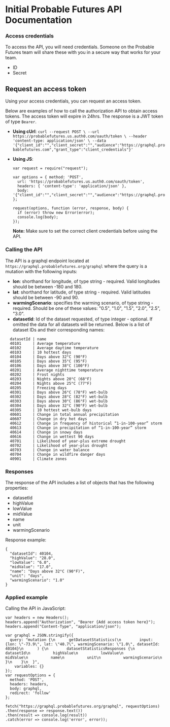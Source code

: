 # Initial Probable Futures API Documentation

### Access credentials
To access the API, you will need credentials. Someone on the Probable Futures team will share these with you in a secure way that works for your team.

- ID
- Secret

## Request an access token
Using your access credentials, you can request an access token.

Below are examples of how to call the authorization API to obtain access tokens. The access token will expire in 24hrs. The response is a JWT token of type `Bearer`.

- **Using cUrl**: `curl --request POST \ --url https://probablefutures.us.auth0.com/oauth/token \ --header 'content-type: application/json' \ --data '{"client_id":"","client_secret":"","audience":"https://graphql.probablefutures.com","grant_type":"client_credentials"}'`
- **Using JS**:

  ```
  var request = require("request");

  var options = { method: 'POST',
    url: 'https://probablefutures.us.auth0.com/oauth/token',
    headers: { 'content-type': 'application/json' },
    body: '{"client_id":"","client_secret":"","audience":"https://graphql.probablefutures.com","grant_type":"client_credentials"}' };

  request(options, function (error, response, body) {
    if (error) throw new Error(error);
    console.log(body);
  });
  ```

  **Note:** Make sure to set the correct client credentials before using the API.

### Calling the API

The API is a graphql endpoint located at `https://graphql.probablefutures.org/graphql` where the query is a mutation with the following inputs:

- **lon**: shorthand for longitude, of type string - required. Valid longitudes should be between -180 and 180.
- **lat**: shorthand for latitude, of type string - required. Valid latitudes should be between -90 and 90.
- **warmingScenario**: specifies the warming scenario, of type string - required. Should be one of these values: "0.5", "1.0", "1.5", "2.0", "2.5", "3.0".
- **datasetId**: Id of the dataset requested, of type integer - optional. If omitted the data for all datasets will be returned. Below is a list of dataset IDs and their corresponding names:

```
  datasetId | name
  40101     | Average temperature
  40102     | Average daytime temperature
  40103     | 10 hottest days
  40104     | Days above 32°C (90°F)
  40105     | Days above 35°C (95°F)
  40106     | Days above 38°C (100°F)
  40201     | Average nighttime temperature
  40202     | Frost nights
  40203     | Nights above 20°C (68°F)
  40204     | Nights above 25°C (77°F)
  40205     | Freezing days
  40301     | Days above 26°C (78°F) wet-bulb
  40302     | Days above 28°C (82°F) wet-bulb
  40303     | Days above 30°C (86°F) wet-bulb
  40304     | Days above 32°C (90°F) wet-bulb
  40305     | 10 hottest wet-bulb days
  40601     | Change in total annual precipitation
  40607     | Change in dry hot days
  40612     | Change in frequency of historical “1-in-100-year” storm
  40613     | Change in precipitation of “1-in-100-year” storm
  40614     | Change in snowy days
  40616     | Change in wettest 90 days
  40701     | Likelihood of year-plus extreme drought
  40702     | Likelihood of year-plus drought
  40703     | Change in water balance
  40704     | Change in wildfire danger days
  40901     | Climate zones
```
### Responses

The response of the API includes a list of objects that has the following properties:

- datasetId
- highValue
- lowValue
- midValue
- name
- unit
- warmingScenario

Response example:
  ```
  {
    "datasetId": 40104,
    "highValue": "28.0",
    "lowValue": "6.0",
    "midValue": "17.0",
    "name": "Days above 32°C (90°F)",
    "unit": "days",
    "warmingScenario": "1.0"
  }
  ```

### Applied example

Calling the API in JavaScript:

  ```
  var headers = new Headers();
  headers.append("Authorization", "Bearer {Add access token here}");
  headers.append("Content-Type", "application/json");

  var graphql = JSON.stringify({
    query: "mutation {\n      getDatasetStatistics(\n        input: {lon: \"-73.9\", lat: \"40.7\", warmingScenario: \"1.0\", datasetId: 40104}\n      ) {\n        datasetStatisticsResponses {\n          datasetId\n          highValue\n          lowValue\n          midValue\n          name\n          unit\n          warmingScenario\n      }\n    }\n  }",
      variables: {}
  });
  var requestOptions = {
    method: 'POST',
    headers: headers,
    body: graphql,
    redirect: 'follow'
  };

  fetch("https://graphql.probablefutures.org/graphql", requestOptions)
  .then(response => response.text())
  .then(result => console.log(result))
  .catch(error => console.log('error', error));
  ```
